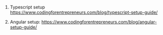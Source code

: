1. Typescript setup
https://www.codingforentrepreneurs.com/blog/typescript-setup-guide/

2. Angular setup:
https://www.codingforentrepreneurs.com/blog/angular-setup-guide/
